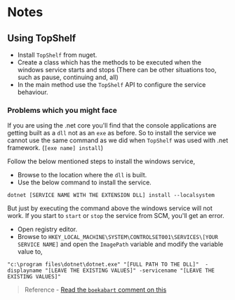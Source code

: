 # Notes

## Using TopShelf

* Install `TopShelf` from nuget.
* Create a class which has the methods to be executed when the windows service starts and stops (There can be other situations too, such as pause, continuing and, all)
* In the main method use the `TopShelf` API to configure the service behaviour.

### Problems which you might face

If you are using the .net core you'll find that the console applications are getting built as a `dll` not as an `exe` as before. So to install the service we cannot use the same command as we did when `TopShelf` was used with .net framework.
(`[exe name] install`)

Follow the below mentioned steps to install the windows service,

* Browse to the location where the `dll` is built.
* Use the below command to install the service.

`dotnet [SERVICE NAME WITH THE EXTENSION DLL] install --localsystem`

But just by executing the command above the windows service will not work. If you start to `start` or `stop` the service from SCM, you'll get an error.

* Open registry editor.
* Browse to `HKEY_LOCAL_MACHINE\SYSTEM\CONTROLSET001\SERVICES\[YOUR SERVICE NAME]` and open the	`ImagePath` variable and modify the variable value to,

`"c:\program files\dotnet\dotnet.exe" "[FULL PATH TO THE DLL]"  -displayname "[LEAVE THE EXISTING VALUES]" -servicename "[LEAVE THE EXISTING VALUES]"`


> Reference - [Read the `boekabart` comment on this](https://github.com/Topshelf/Topshelf/issues/485)


